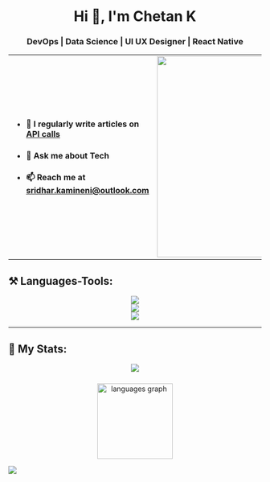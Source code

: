 <div align="center">
  <h1>Hi 👋, I'm Chetan K</h1>
  <h3>DevOps | Data Science | UI UX Designer | React Native</h3>
</div>

<div align="center">
<table>
  <tr>
    <td style="border: none; vertical-align: middle; text-align: left;">
      <ul>
        <li><h4>📝 I regularly write articles on <a href=""> API calls </a></h4></li>
        <li><h4>💬 Ask me about Tech</h4></li>
        <li><h4>📫 Reach me at <a href="mailto:sridhar.kamineni@outlook.com">sridhar.kamineni@outlook.com</a></h4></li>
      </ul>
    </td>
    <td style="border: none; vertical-align: middle; text-align: right;">
      <img width="400" alt="Coding" src="https://cdn.dribbble.com/users/1162077/screenshots/3848914/programmer.gif">
    </td>
  </tr>
</table>
</div>

<h2 align="left">⚒️ Languages-Tools:</h2>
<div align="center">
  <img src="https://skillicons.dev/icons?i=python,react,bootstrap,html,css,vscode,github,tailwind,git" />
  <br/>
  <img src="https://skillicons.dev/icons?i=nodejs,javascript,express,r,mongodb,c,java,nextjs,mysql" />
  <br/>
  <img src="https://capsule-render.vercel.app/api?type=waving&color=gradient&height=100&section=footer" />
</div>

---

<h2 align="left">🚀 My Stats: </h2>
<div align="center">
  <img src="https://streak-stats.demolab.com?user=Chetankamineni&theme=dark" />
</div>


###
<div align="center">
  <img src="https://github-readme-stats.vercel.app/api/top-langs?username=Chetankamineni&locale=en&hide_title=false&layout=compact&card_width=320&langs_count=5&theme=dracula&hide_border=false&order=2" height="150" alt="languages graph" />
</div>

[![](https://visitcount.itsvg.in/api?id=Chetankamineni&label=Profile%20Views&color=0&icon=0&pretty=false)](https://visitcount.itsvg.in)
